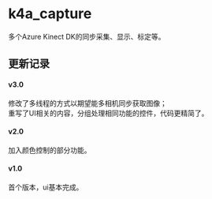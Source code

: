 # k4a_capture
多个Azure Kinect DK的同步采集、显示、标定等。

## 更新记录  
#### v3.0
修改了多线程的方式以期望能多相机同步获取图像；  
重写了UI相关的内容，分组处理相同功能的控件，代码更精简了。  
#### v2.0 
加入颜色控制的部分功能。  
#### v1.0
首个版本，ui基本完成。  

